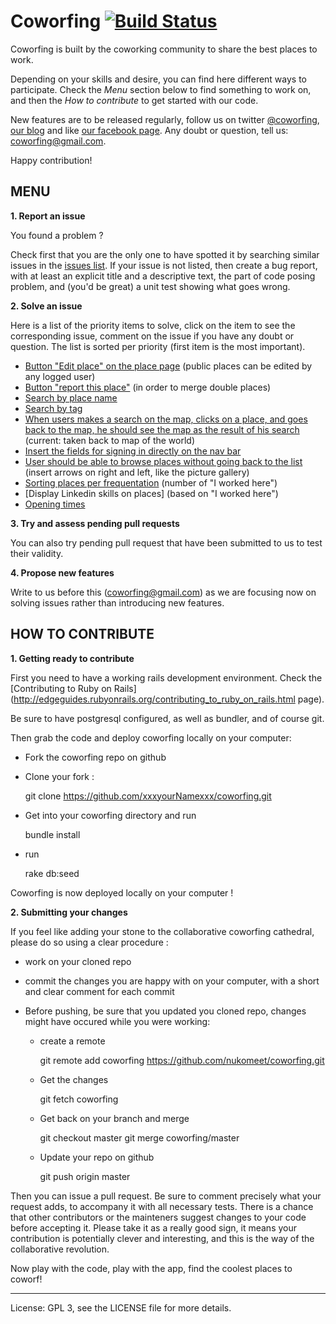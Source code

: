Coworfing [![Build Status](https://secure.travis-ci.org/nukomeet/coworfing.png)](http://travis-ci.org/nukomeet/coworfing)
=========

Coworfing is built by the coworking community to share the best places to work.

Depending on your skills and desire, you can find here different ways to participate. Check the *Menu* section below to find something to work
on, and then the *How to contribute* to get started with our code. 



New features are to be released regularly, follow us on twitter
[@coworfing](http://twitter.com/coworfing), [our blog](http://coworfing.tumblr.com/) and like [our facebook page](http://www.facebook.com/coworfing). Any doubt or question, tell us: coworfing@gmail.com. 

Happy contribution!

MENU
----

**1. Report an issue**

You found a problem ?

Check first that you are the only one to have spotted it by
searching similar issues in the [issues list](https://github.com/nukomeet/coworfing/issues/283). If your issue is not listed, then create a bug report, with
at least an explicit title and a descriptive text, the part of code posing
problem, and (you'd be great) a unit test showing what goes wrong.

**2. Solve an issue**

Here is a list of the priority items to solve, click on the item to see the
corresponding issue, comment on the issue if you have any doubt or question. The
list is sorted per priority (first item is the most important).

- [Button "Edit place" on the place page](https://github.com/nukomeet/coworfing/issues/279) (public places can be edited by any logged
user)
- [Button "report this place"](https://github.com/nukomeet/coworfing/issues/280) (in order to merge double places)
- [Search by place name](https://github.com/nukomeet/coworfing/issues/285)
- [Search by tag](https://github.com/nukomeet/coworfing/issues/286)
- [When users makes a search on the map, clicks on a place, and goes back to the
map, he should see the map as the result of his
search](https://github.com/nukomeet/coworfing/issues/281) (current: taken back to
map of the world)
- [Insert the fields for signing in directly on the nav
  bar](https://github.com/nukomeet/coworfing/issues/282)
- [User should be able to browse places without going back to the
  list](https://github.com/nukomeet/coworfing/issues/283) (insert
arrows on right and left, like the picture gallery)
- [Sorting places per frequentation](https://github.com/nukomeet/coworfing/issues/224) (number of "I worked here") 
- [Display Linkedin skills on places] (based on "I worked here")
- [Opening times](https://github.com/nukomeet/coworfing/issues/223)

**3. Try and assess pending pull requests**

You can also try pending pull request that have been submitted to us to test
their validity.

**4. Propose new features**

Write to us before this (coworfing@gmail.com) as we are focusing now on solving
issues rather than introducing new features.

HOW TO CONTRIBUTE
-----------------

**1. Getting ready to contribute**

First you need to have a working rails development environment. Check the
[Contributing to Ruby on Rails](http://edgeguides.rubyonrails.org/contributing_to_ruby_on_rails.html page).

Be sure to have postgresql configured, as well as bundler, and of course git.

Then grab the code and deploy coworfing locally on your computer:

- Fork the coworfing repo on github

- Clone your fork :

    git clone https://github.com/xxxyourNamexxx/coworfing.git

- Get into your coworfing directory and run 
  
    bundle install 

- run 
    
    rake db:seed


Coworfing is now deployed locally on your computer !

**2. Submitting your changes**

If you feel like adding your stone to the collaborative coworfing cathedral,
please do so using a clear procedure :

- work on your cloned repo
- commit the changes you are happy with on your computer, with a short and clear
  comment for each commit
- Before pushing, be sure that you updated you cloned repo, changes might have
  occured while you were working:

  - create a remote

    git remote add coworfing https://github.com/nukomeet/coworfing.git
  
  - Get the changes
  
    git fetch coworfing
    
  - Get back on your branch and merge  

    git checkout master
    git merge coworfing/master
  
  - Update your repo on github

    git push origin master

Then you can issue a pull request. Be sure to comment precisely what your
request adds, to accompany it with all necessary tests. There is a chance that
other contributors or the mainteners suggest changes to your code before
accepting it. Please take it as a really good sign, it means your contribution
is potentially clever and interesting, and this is the way of the collaborative
revolution.

Now play with the code, play with the app, find the coolest places to coworf!

________________________

License: GPL 3, see the LICENSE file for more details.
